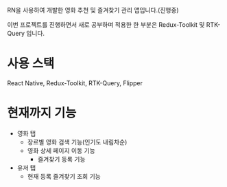 RN을 사용하여 개발한 영화 추천 및 즐겨찾기 관리 앱입니다.(진행중)

이번 프로젝트를 진행하면서 새로 공부하며 적용한 한 부분은 Redux-Toolkit 및 RTK-Query 입니다.

# 사용 스택

React Native, Redux-Toolkit, RTK-Query, Flipper


# 현재까지 기능

- 영화 탭
   - 장르별 영화 검색 기능(인기도 내림차순)
   - 영화 상세 페이지 이동 기능
      - 즐겨찾기 등록 기능
- 유저 탭
   - 현재 등록 즐겨찾기 조회 기능
